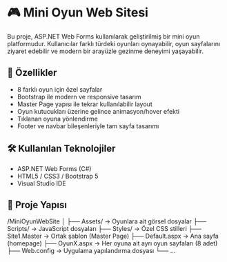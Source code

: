 # 🎮 Mini Oyun Web Sitesi

Bu proje, ASP.NET Web Forms kullanılarak geliştirilmiş bir mini oyun platformudur. Kullanıcılar farklı türdeki oyunları oynayabilir, oyun sayfalarını ziyaret edebilir ve modern bir arayüzle gezinme deneyimi yaşayabilir.

## 🧩 Özellikler

- 8 farklı oyun için özel sayfalar
- Bootstrap ile modern ve responsive tasarım
- Master Page yapısı ile tekrar kullanılabilir layout
- Oyun kutucukları üzerine gelince animasyon/hover efekti
- Tıklanan oyuna yönlendirme
- Footer ve navbar bileşenleriyle tam sayfa tasarımı

## 🛠️ Kullanılan Teknolojiler

- ASP.NET Web Forms (C#)
- HTML5 / CSS3 / Bootstrap 5
- Visual Studio IDE

## 📁 Proje Yapısı

/MiniOyunWebSite
│
├── Assets/           → Oyunlara ait görsel dosyalar
├── Scripts/          → JavaScript dosyaları
├── Styles/           → Özel CSS stilleri
├── Site1.Master      → Ortak şablon (Master Page)
├── Default.aspx      → Ana sayfa (homepage)
├── OyunX.aspx        → Her oyuna ait ayrı oyun sayfaları (8 adet)
├── Web.config        → Uygulama yapılandırma dosyası
└── ...

